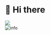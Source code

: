 #  🙋 Hi there

<div align="left">
   <!-- dynamic typing effect 动态打字效果 -->
  <div>
    <a href="https://blog.sunguoqi.com/">
      <img src="https://readme-typing-svg.demolab.com?font=Fira+Code&pause=1000&width=435&lines=console.log(%22Hello%2C%20World%22)&center=true&size=27" />
    </a>
  </div

  ![info](https://github-readme-stats.vercel.app/api?username=evanfang0054&show_icons=true&count_private=true&hide=prs&theme=default_repocard)

   <!-- for beauty 留个空行好看点 -->
  <div>&nbsp;</div>
</div>

